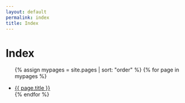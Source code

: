 ```yaml
---
layout: default
permalink: index
title: Index
---
```


<!--- Do not change the "index.md" --->

# Index

<ul>

  {% assign mypages = site.pages | sort: "order" %}
  {% for page in mypages %}
   <li class="intro">
  <a href="{{ page.url | absolute_url }}">{{ page.title }}</a>
  </li>
  {% endfor %}


</ul>
